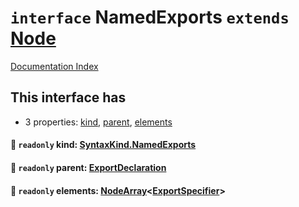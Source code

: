 # `interface` NamedExports `extends` [Node](../interface.Node/README.md)

[Documentation Index](../README.md)

## This interface has

- 3 properties:
[kind](#-readonly-kind-syntaxkindnamedexports),
[parent](#-readonly-parent-exportdeclaration),
[elements](#-readonly-elements-nodearrayexportspecifier)


#### 📄 `readonly` kind: [SyntaxKind.NamedExports](../enum.SyntaxKind/README.md#namedexports--279)



#### 📄 `readonly` parent: [ExportDeclaration](../interface.ExportDeclaration/README.md)



#### 📄 `readonly` elements: [NodeArray](../interface.NodeArray/README.md)\<[ExportSpecifier](../interface.ExportSpecifier/README.md)>



